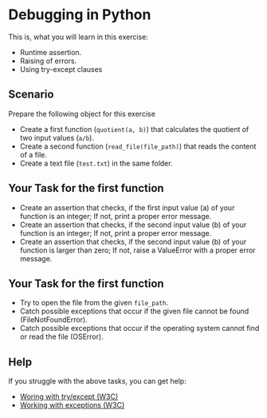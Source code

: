 # Debugging in Python

This is, what you will learn in this exercise:

* Runtime assertion.
* Raising of errors.
* Using try-except clauses

## Scenario

Prepare the following object for this exercise

* Create a first function (`quotient(a, b)`) that calculates the quotient of two input values (`a/b`).
* Create a second function (`read_file(file_path)`) that reads the content of a file.
* Create a text file (`test.txt`) in the same folder.

## Your Task for the first function

* Create an assertion that checks, if the first input value (a) of your function is an integer; If not, print a proper error message.
* Create an assertion that checks, if the second input value (b) of your function is an integer; If not, print a proper error message.
* Create an assertion that checks, if the second input value (b) of your function is larger than zero; If not, raise a ValueError with a proper error message.

## Your Task for the first function

* Try to open the file from the given `file_path`.
* Catch possible exceptions that occur if the given file cannot be found (FileNotFoundError).
* Catch possible exceptions that occur if the operating system cannot find or read the file (OSError).

## Help

If you struggle with the above tasks, you can get help:

* [Woring with try/except (W3C)](https://www.w3schools.com/python/python_try_except.asp)
* [Working with exceptions (W3C)](https://www.w3schools.com/python/python_ref_exceptions.asp)
